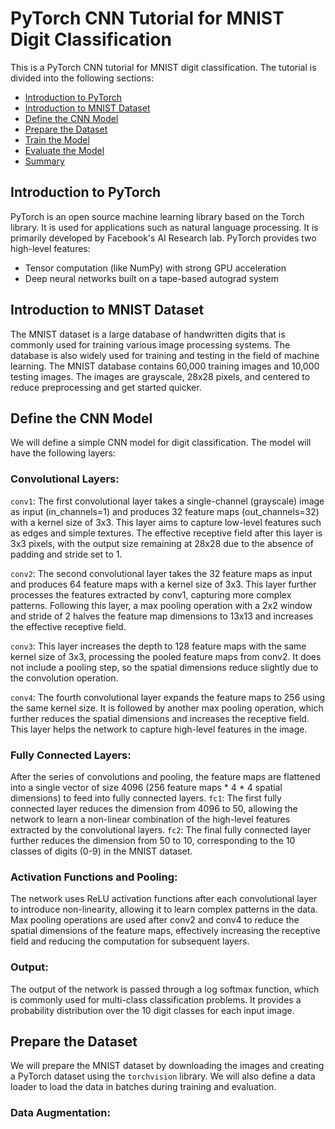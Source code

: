 # PyTorch CNN Tutorial for MNIST Digit Classification

This is a PyTorch CNN tutorial for MNIST digit classification. The tutorial is divided into the following sections:
- [Introduction to PyTorch](#introduction-to-pytorch)
- [Introduction to MNIST Dataset](#introduction-to-mnist-dataset)
- [Define the CNN Model](#define-the-cnn-model)
- [Prepare the Dataset](#prepare-the-dataset)
- [Train the Model](#train-the-model)
- [Evaluate the Model](#evaluate-the-model)
- [Summary](#summary)

## Introduction to PyTorch

PyTorch is an open source machine learning library based on the Torch library. It is used for applications such as natural language processing. It is primarily developed by Facebook's AI Research lab. PyTorch provides two high-level features:
- Tensor computation (like NumPy) with strong GPU acceleration
- Deep neural networks built on a tape-based autograd system

## Introduction to MNIST Dataset

The MNIST dataset is a large database of handwritten digits that is commonly used for training various image processing systems. The database is also widely used for training and testing in the field of machine learning. The MNIST database contains 60,000 training images and 10,000 testing images. The images are grayscale, 28x28 pixels, and centered to reduce preprocessing and get started quicker.

## Define the CNN Model

We will define a simple CNN model for digit classification. The model will have the following layers:

### Convolutional Layers:

`conv1`: The first convolutional layer takes a single-channel (grayscale) image as input (in_channels=1) and produces 32 feature maps (out_channels=32) with a kernel size of 3x3. This layer aims to capture low-level features such as edges and simple textures. The effective receptive field after this layer is 3x3 pixels, with the output size remaining at 28x28 due to the absence of padding and stride set to 1.

`conv2`: The second convolutional layer takes the 32 feature maps as input and produces 64 feature maps with a kernel size of 3x3. This layer further processes the features extracted by conv1, capturing more complex patterns. Following this layer, a max pooling operation with a 2x2 window and stride of 2 halves the feature map dimensions to 13x13 and increases the effective receptive field.

`conv3`: This layer increases the depth to 128 feature maps with the same kernel size of 3x3, processing the pooled feature maps from conv2. It does not include a pooling step, so the spatial dimensions reduce slightly due to the convolution operation.

`conv4`: The fourth convolutional layer expands the feature maps to 256 using the same kernel size. It is followed by another max pooling operation, which further reduces the spatial dimensions and increases the receptive field. This layer helps the network to capture high-level features in the image.

### Fully Connected Layers:

After the series of convolutions and pooling, the feature maps are flattened into a single vector of size 4096 (256 feature maps * 4 * 4 spatial dimensions) to feed into fully connected layers.
`fc1`: The first fully connected layer reduces the dimension from 4096 to 50, allowing the network to learn a non-linear combination of the high-level features extracted by the convolutional layers.
`fc2`: The final fully connected layer further reduces the dimension from 50 to 10, corresponding to the 10 classes of digits (0-9) in the MNIST dataset.

### Activation Functions and Pooling:

The network uses ReLU activation functions after each convolutional layer to introduce non-linearity, allowing it to learn complex patterns in the data.
Max pooling operations are used after conv2 and conv4 to reduce the spatial dimensions of the feature maps, effectively increasing the receptive field and reducing the computation for subsequent layers.

### Output:

The output of the network is passed through a log softmax function, which is commonly used for multi-class classification problems. It provides a probability distribution over the 10 digit classes for each input image.

## Prepare the Dataset

We will prepare the MNIST dataset by downloading the images and creating a PyTorch dataset using the `torchvision` library. We will also define a data loader to load the data in batches during training and evaluation.

### Data Augmentation:

